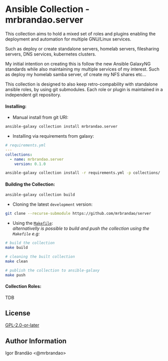 # Ansible Collection - mrbrandao.server

This collection aims to hold a mixed set of roles and plugins enabling the
deployment and automation for multiple GNU/Linux services.  

Such as deploy or create standalone servers, homelab servers, filesharing
servers, DNS services, kubernetes clusters.  

My initial intention on creating this is follow the new Ansible GalaxyNG
standards while also maintaining my multiple services of my interest. Such as
deploy my homelab samba server, of create my NFS shares etc...  

This collection is designed to also keep retro-compability with standalone
ansible roles, by using git submodules. Each role or plugin is maintained in a
independent git repository.


#### Installing:  

* Manual install from git URI:  
```bash
ansible-galaxy collection install mrbrandao.server
```
  
* Installing via requirements from galaxy:  

```yaml
# requirements.yml
---
collections:
  - name: mrbrandao.server
    version: 0.1.0
```

```bash
ansible-galaxy collection install -r requirements.yml -p collections/
```

#### Building the Collection:  

```bash
ansible-galaxy collection build
```

* Cloning the latest `development` version:  

```bash
git clone --recurse-submodule https://github.com/mrbrandao/server
```

* Using the [`Makefile`](Makefile):  
_alternativelly is possible to build and push the collection using the
`Makefile` e.g:_  

```bash
# build the collection
make build
```

```bash
# cleaning the built collection
make clean
```

```bash
# publish the collection to ansible-galaxy
make push
```

#### Collection Roles:

TDB

License
-------

[GPL-2.0-or-later](https://spdx.org/licenses/GPL-2.0-or-later.html)

Author Information
------------------

Igor Brandão <@mrbrandao>
